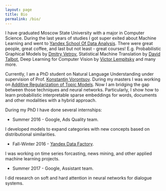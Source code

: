 ```yaml
---
layout: page
title: Bio
permalink: /bio/
---
```





I have graduated Moscow State University with a major in Computer Science. 
During the last years of studies I got super exited about Machine Learning and went to [Yandex School Of Data Analysis](https://yandexdataschool.com/).
There were great people, great coffee, and last but not least - great courses! E.g. Probabilistic Graphical Models by [Dmitry Vetrov](https://cs.hse.ru/en/bayesgroup/people/vetrov), Statistical Machine Translation by [David Talbot](https://research.google.com/pubs/DavidTalbot.html), Deep Learning for Computer Vision by [Victor Lempitsky](http://sites.skoltech.ru/compvision/members/vilem/) and many more. 

Currently, I am a PhD student on Natural Language Understanding under supervision of Prof. [Konstantin Vorontsov](https://scholar.google.com/citations?user=KIW4fnsAAAAJ&hl=en&authuser=1). 
During my masters I was working on [Additive Regularization of Topic Models](bigartm.org).
Now I am bridging the gap between those techniques and neural networks.
Particularly, I show how to learn probabilistic interpretable sparse embeddings for words, documents and other modalities with a hybrid approach.

During my PhD I have done several internships:

* Summer 2016 - Google, Ads Quality team. 

I developed models to expand categories with new concepts based on distributional similarities. 

* Fall-Winter 2016 - [Yandex Data Factory](https://yandexdatafactory.com/). 

I was working on time series forcasting, news mining, and other applied machine learning projects.

* Summer 2017 - Google, Assistant team. 

I did research on soft and hard attention in neural networks for dialogue systems. 

